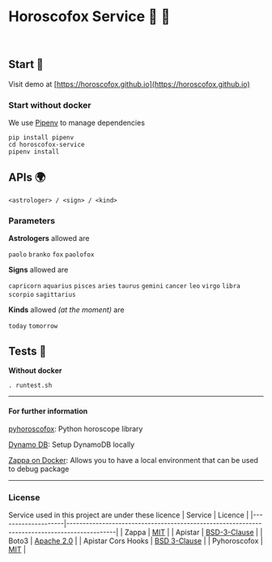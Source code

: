 <p align="center">
    <h1>Horoscofox Service 🦄 🌈</h1>
    <br>
     
</p>

## Start 💫
Visit demo at [https://horoscofox.github.io](https://horoscofox.github.io)

### Start without docker
We use [Pipenv](https://github.com/pypa/pipenv) to manage dependencies

    pip install pipenv
    cd horoscofox-service
    pipenv install 

<!-- 
### Start with docker 🐳
*(we **strongly** recommend this way)*

    docker-compose build
    docker-compose up
-->


## APIs 🌍
`<astrologer> / <sign> / <kind>`

### Parameters
**Astrologers** allowed are 

`paolo`  `branko`  `fox`  `paolofox`

**Signs** allowed are 

`capricorn`  `aquarius`  `pisces`  `aries`  `taurus`  `gemini`  `cancer`  `leo`  `virgo`  `libra`  `scorpio`  `sagittarius`

**Kinds** allowed *(at the moment)* are 

`today` `tomorrow`

## Tests 🐲
<!--
**Using docker**

    docker-compose run backend bash
    . runtest.sh
-->
**Without docker**

    . runtest.sh

---

#### For further information
[pyhoroscofox](https://github.com/horoscofox/pyhoroscofox "pyhoroscofox"):  Python horoscope library

[Dynamo DB](https://docs.aws.amazon.com/amazondynamodb/latest/developerguide/DynamoDBLocal.html "Dynamo DB"):  Setup DynamoDB locally

[Zappa on Docker](https://blog.zappa.io/posts/docker-zappa-and-python3 "Zappa"):  Allows you to have a local environment that can be used to debug package

---
### License
Service used in this project are under these licence
| Service            | Licence                                                                                     |
|--------------------|---------------------------------------------------------------------------------------------|
| Zappa              | [MIT](https://github.com/Miserlou/Zappa/blob/master/LICENSE)                                |
| Apistar            | [BSD-3-Clause](https://github.com/encode/apistar/blob/master/LICENSE.md)                    |
| Boto3              | [Apache 2.0](https://github.com/boto/boto3/blob/develop/LICENSE)                            |
| Apistar Cors Hooks | [BSD 3-Clause](https://github.com/lucianoratamero/apistar_cors_hooks/blob/master/LICENSE)   |
| Pyhoroscofox       | [MIT](https://github.com/horoscofox/pyhoroscofox/blob/master/LICENSE)                       |
